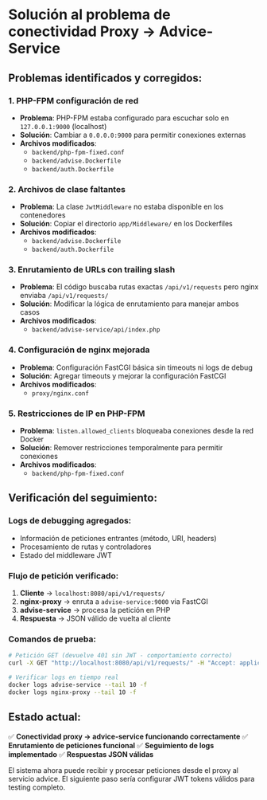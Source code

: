 # Solución al problema de conectividad Proxy -> Advice-Service

## Problemas identificados y corregidos:

### 1. **PHP-FPM configuración de red**
- **Problema**: PHP-FPM estaba configurado para escuchar solo en `127.0.0.1:9000` (localhost)
- **Solución**: Cambiar a `0.0.0.0:9000` para permitir conexiones externas
- **Archivos modificados**: 
  - `backend/php-fpm-fixed.conf`
  - `backend/advise.Dockerfile`
  - `backend/auth.Dockerfile`

### 2. **Archivos de clase faltantes**
- **Problema**: La clase `JwtMiddleware` no estaba disponible en los contenedores
- **Solución**: Copiar el directorio `app/Middleware/` en los Dockerfiles
- **Archivos modificados**: 
  - `backend/advise.Dockerfile`
  - `backend/auth.Dockerfile`

### 3. **Enrutamiento de URLs con trailing slash**
- **Problema**: El código buscaba rutas exactas `/api/v1/requests` pero nginx enviaba `/api/v1/requests/`
- **Solución**: Modificar la lógica de enrutamiento para manejar ambos casos
- **Archivos modificados**: 
  - `backend/advise-service/api/index.php`

### 4. **Configuración de nginx mejorada**
- **Problema**: Configuración FastCGI básica sin timeouts ni logs de debug
- **Solución**: Agregar timeouts y mejorar la configuración FastCGI
- **Archivos modificados**: 
  - `proxy/nginx.conf`

### 5. **Restricciones de IP en PHP-FPM**
- **Problema**: `listen.allowed_clients` bloqueaba conexiones desde la red Docker
- **Solución**: Remover restricciones temporalmente para permitir conexiones
- **Archivos modificados**: 
  - `backend/php-fpm-fixed.conf`

## Verificación del seguimiento:

### Logs de debugging agregados:
- Información de peticiones entrantes (método, URI, headers)
- Procesamiento de rutas y controladores
- Estado del middleware JWT

### Flujo de petición verificado:
1. **Cliente** → `localhost:8080/api/v1/requests/`
2. **nginx-proxy** → enruta a `advise-service:9000` via FastCGI
3. **advise-service** → procesa la petición en PHP
4. **Respuesta** → JSON válido de vuelta al cliente

### Comandos de prueba:
```bash
# Petición GET (devuelve 401 sin JWT - comportamiento correcto)
curl -X GET "http://localhost:8080/api/v1/requests/" -H "Accept: application/json"

# Verificar logs en tiempo real
docker logs advise-service --tail 10 -f
docker logs nginx-proxy --tail 10 -f
```

## Estado actual:
✅ **Conectividad proxy -> advice-service funcionando correctamente**
✅ **Enrutamiento de peticiones funcional**
✅ **Seguimiento de logs implementado**
✅ **Respuestas JSON válidas**

El sistema ahora puede recibir y procesar peticiones desde el proxy al servicio advice. El siguiente paso sería configurar JWT tokens válidos para testing completo.